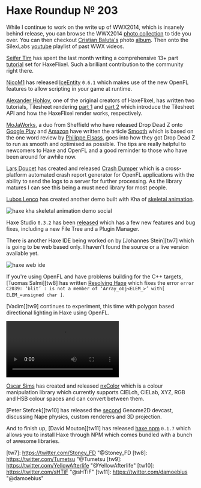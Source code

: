 [_template]: ../templates/roundup.html
[“”]: a ""
# Haxe Roundup № 203

While I continue to work on the write up of WWX2014, which is insanely behind release, you
can browse the WWX2014 [photo collection][l1] to tide you over. You can then checkout
[Cristian Baluta's][tw5] photo [album][l6]. Then onto the SilexLabs [youtube] playlist of 
past WWX videos.

[Seifer Tim][tw1] has spent the last month writing a comprehensive 13+ part [tutorial][l2]
set for HaxeFlixel. Such a brilliant contribution to the community right there.

[NicoM1][gh1] has released [IceEntity][l3] `0.6.1` which makes use of the new OpenFL features
to allow scripting in your game at runtime.

[Alexander Hohlov][tw2], one of the original creators of HaxeFlixel, has written two
tutorials, Tilesheet rendering [part 1] and [part 2] which introduce the Tilesheet API
and how the HaxeFlixel render works, respectively.

[MoJaWorks][tw3], a duo from Sheffield who have released Drop Dead Z onto [Google Play][l4]
and [Amazon][l5] have written the article [Smooth] which is based on the one word review
by [Philippe Elsass][tw4], goes into how they got Drop Dead Z to run as smooth and 
optimised as possible. The tips are really helpful to newcomers to Haxe and OpenFL and
a good reminder to those who have been around for awhile now.

[Lars Doucet][gh2] has created and released [Crash Dumper][l7] which is a cross-platform
automated crash report generator for OpenFL applications with the ability to send
the logs to a server for further processing. As the library matures I can see this
being a must need library for most people.

[Lubos Lenco][tw6] has created another demo built with Kha of [skeletal animation][l8].

![haxe kha skeletal animation demo social](/img/203/kha-demo.png "Kha Skeletal Animation")

Haxe Studio `0.3.2` has been [released][l9] which has a few new features and bug 
fixes, including a new File Tree and a Plugin Manager.

There is another Haxe IDE being worked on by [Johannes Stein][tw7] which is going to
be web based only. I haven't found the source or a live version available yet.

![haxe web ide](/img/203/web-ide.png "New Haxe Web IDE")

If you're using OpenFL and have problems building for the C++ targets, [Tuomas Salmi][tw8]
has written [Resolving Haxe][l10] which fixes the error `error C2039: ‘blit’ : is not a member of ‘Array_obj<ELEM_>’ with[ ELEM_=unsigned char ]`.

[Vadim][tw9] continues to experiment, this time with polygon based directional lighting
in Haxe using OpenFL.

![haxe openfl polygon directional lighting](/img/203/polygon-lighting.mp4 "Polygon Directional Lighting")

[Oscar Sims][gh3] has created and released [nxColor] which is a colour manipulation library
which currently supports CIELch, CIELab, XYZ, RGB and HSB colour spaces and can convert
between them.

[Peter Stefcek][tw10] has released the [second] Genome2D devcast, discussing Nape
physics, custom renderers and 3D projection.

And to finish up, [David Mouton][tw11] has released [haxe npm] `0.1.7` which allows
you to install Haxe through NPM which comes bundled with a bunch of awesome libraries.

[tw1]: https://twitter.com/SeiferTim "@SeiferTim"
[tw2]: https://twitter.com/teormech "@teormech"
[tw3]: https://twitter.com/MoJaWorksGames "@MoJaWorksGames"
[tw4]: https://twitter.com/elsassph "@elsassph"
[tw5]: https://twitter.com/cristi_tulcea "@cristi_tulcea"
[tw6]: https://twitter.com/luboslenco "@luboslenco"
[tw7]: https://twitter.com/Stoney_FD "@Stoney_FD
[tw8]: https://twitter.com/Tumetsu "@Tumetsu
[tw9]: https://twitter.com/YellowAfterlife "@YellowAfterlife"
[tw10]: https://twitter.com/sHTiF "@sHTiF"
[tw11]: https://twitter.com/damoebius "@damoebius"
	
[gh1]: https://github.com/NicoM1 "@NicoM1"
[gh2]: https://github.com/larsiusprime "@larsiusprime"
[gh3]: https://github.com/xxnxT "@xxnxT"

[l1]: https://secure.flickr.com/photos/120854033@N02/sets/72157644567142547/ "WWX2014 Photo Collection"
[l2]: http://haxeflixel.com/documentation/tutorials/ "HaxeFlixel Tutorials"
[l3]: https://github.com/NicoM1/IceEntity#live-scripting "IceEntity v0.6.1 Live Scripting"
[part 1]: http://beeblerox.tumblr.com/post/87678385538/tilesheet-rendering-part-1 "Tilesheet Rendering Part 1"
[part 2]: http://beeblerox.tumblr.com/post/87778663958/tilesheet-rendering-part-2-some-details-about-flixel "Tilesheet Rendering Part 2"
[l4]: https://play.google.com/store/apps/details?id=uk.co.mojaworks.dropdeadz "Drop Dead Z on Google Play Store"
[l5]: http://www.amazon.com/MoJaWorks-Games-Drop-Dead-Z/dp/B00KLB5DXW "Drop Dead Z on Amazon"
[smooth]: http://mojaworks.co.uk/smooth/ "Smooth!"
[l6]: https://plus.google.com/photos/102107851985427662355/albums/6019578509685152369 "WWX2014 Photo Collection"
[youtube]: https://www.youtube.com/playlist?list=PL1YPyEPU8dDMeC6DiI6K5Q28J7U4R9cXO "SilexLabs Youtube Playlist"
[l7]: https://github.com/larsiusprime/crashdumper "CrashDumper on GitHub"
[l8]: https://googledrive.com/host/0B22ElR_OUmfdZ1VIa0w2Rm1qNGM/index.html "Kha Skeletal Animation"
[l9]: https://plus.google.com/109584981950014985501/posts/VPdQhu8xm4m "Haxe Studio 0.3.2 release"
[l10]: http://www.time-eater.net/?p=344 "Resolving Haxe - OpenFL not building for C++ targets"
[nxcolor]: https://github.com/xxnxT/nxColor "nxColor on GitHub"
[second]: https://www.youtube.com/watch?v=XvH6g6h6JRQ "Genome2D DeCast 2"
[haxe npm]: https://github.com/damoebius/haxe-npm "haxe-npm on GitHub"

